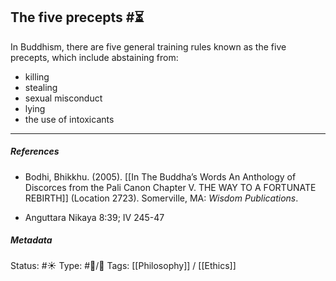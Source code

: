## The five precepts #⏳ 

In Buddhism, there are five general training rules known as the five precepts, which include abstaining from:

- killing
- stealing
- sexual misconduct
- lying
- the use of intoxicants

___

##### References

- Bodhi, Bhikkhu. (2005). [[In The Buddha’s Words An Anthology of Discorces from the Pali Canon Chapter V. THE WAY TO A FORTUNATE REBIRTH]] (Location 2723). Somerville, MA: _Wisdom Publications_.

- Anguttara Nikaya 8:39; IV 245-47

##### Metadata
Status:  #☀️ 
Type: #🔵/🔵 
Tags: [[Philosophy]] / [[Ethics]]